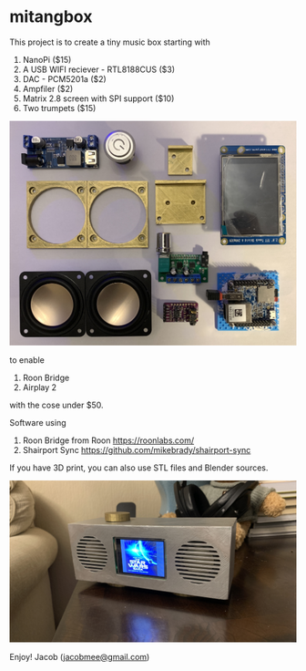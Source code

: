 # mitangbox

This project is to create a tiny music box starting with 
1) NanoPi ($15)
2) A USB WIFI reciever - RTL8188CUS ($3)
3) DAC - PCM5201a ($2)
4) Ampfiler ($2)
5) Matrix 2.8 screen with SPI support ($10)
6) Two trumpets ($15)

![The parts](https://github.com/jacobmee/mitangbox/blob/master/parts.JPG)

to enable
1) Roon Bridge
2) Airplay 2

with the cose under $50.

Software using
1) Roon Bridge from Roon https://roonlabs.com/
2) Shairport Sync https://github.com/mikebrady/shairport-sync

If you have 3D print, you can also use STL files and Blender sources.

![The Box](https://github.com/jacobmee/mitangbox/blob/master/musicbox.JPG)


Enjoy!
Jacob (jacobmee@gmail.com)
